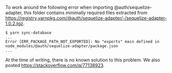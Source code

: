 To work around the following error when importing @auth/sequelize-adapter, this folder contains minimally required files
extracted from https://registry.yarnpkg.com/@auth/sequelize-adapter/-/sequelize-adapter-1.0.2.tgz.

```
$ yarn sync-database
...
Error [ERR_PACKAGE_PATH_NOT_EXPORTED]: No "exports" main defined in node_modules/@auth/sequelize-adapter/package.json
...
```

At the time of writing, there is no known solution to this problem. We also posted https://stackoverflow.com/q/77138923.